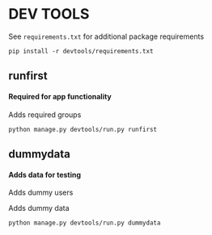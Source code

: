 # DEV TOOLS

See `requirements.txt` for additional package requirements

`pip install -r devtools/requirements.txt`

## runfirst
#### Required for app functionality
Adds required groups

`python manage.py devtools/run.py runfirst`

## dummydata
#### Adds data for testing
Adds dummy users

Adds dummy data

`python manage.py devtools/run.py dummydata`
